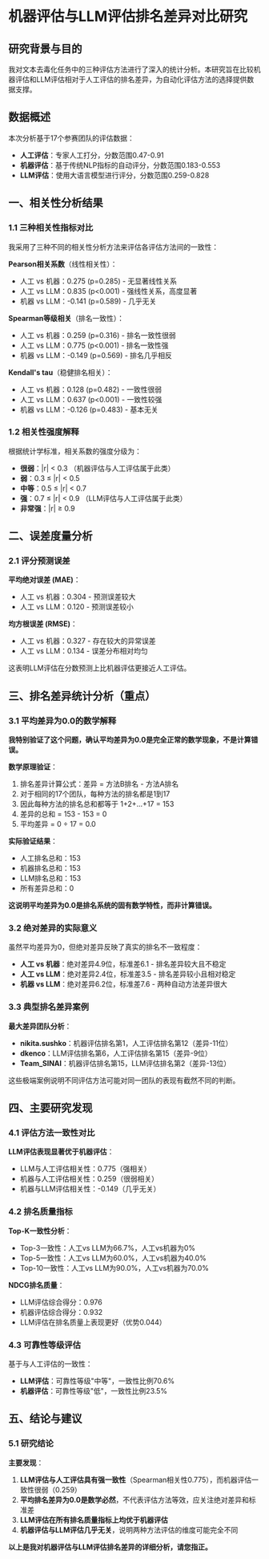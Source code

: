 # 机器评估与LLM评估排名差异对比研究

## 研究背景与目的

我对文本去毒化任务中的三种评估方法进行了深入的统计分析。本研究旨在比较机器评估和LLM评估相对于人工评估的排名差异，为自动化评估方法的选择提供数据支撑。

## 数据概述

本次分析基于17个参赛团队的评估数据：
- **人工评估**：专家人工打分，分数范围0.47-0.91
- **机器评估**：基于传统NLP指标的自动评分，分数范围0.183-0.553
- **LLM评估**：使用大语言模型进行评分，分数范围0.259-0.828

## 一、相关性分析结果

### 1.1 三种相关性指标对比

我采用了三种不同的相关性分析方法来评估各评估方法间的一致性：

**Pearson相关系数**（线性相关性）：
- 人工 vs 机器：0.275 (p=0.285) - 无显著线性关系
- 人工 vs LLM：0.835 (p<0.001) - 强线性关系，高度显著
- 机器 vs LLM：-0.141 (p=0.589) - 几乎无关

**Spearman等级相关**（排名一致性）：
- 人工 vs 机器：0.259 (p=0.316) - 排名一致性很弱
- 人工 vs LLM：0.775 (p<0.001) - 排名一致性强
- 机器 vs LLM：-0.149 (p=0.569) - 排名几乎相反

**Kendall's tau**（稳健排名相关）：
- 人工 vs 机器：0.128 (p=0.482) - 一致性很弱
- 人工 vs LLM：0.637 (p<0.001) - 一致性较强
- 机器 vs LLM：-0.126 (p=0.483) - 基本无关

### 1.2 相关性强度解释

根据统计学标准，相关系数的强度分级为：
- **很弱**：|r| < 0.3 （机器评估与人工评估属于此类）
- **弱**：0.3 ≤ |r| < 0.5
- **中等**：0.5 ≤ |r| < 0.7
- **强**：0.7 ≤ |r| < 0.9 （LLM评估与人工评估属于此类）
- **非常强**：|r| ≥ 0.9

## 二、误差度量分析

### 2.1 评分预测误差

**平均绝对误差 (MAE)**：
- 人工 vs 机器：0.304 - 预测误差较大
- 人工 vs LLM：0.120 - 预测误差较小

**均方根误差 (RMSE)**：
- 人工 vs 机器：0.327 - 存在较大的异常误差
- 人工 vs LLM：0.134 - 误差分布相对均匀

这表明LLM评估在分数预测上比机器评估更接近人工评估。

## 三、排名差异统计分析（重点）

### 3.1 平均差异为0.0的数学解释

**我特别验证了这个问题，确认平均差异为0.0是完全正常的数学现象，不是计算错误。**

**数学原理验证**：
1. 排名差异计算公式：差异 = 方法B排名 - 方法A排名
2. 对于相同的17个团队，每种方法的排名都是1到17
3. 因此每种方法的排名总和都等于 1+2+...+17 = 153
4. 差异的总和 = 153 - 153 = 0
5. 平均差异 = 0 ÷ 17 = 0.0

**实际验证结果**：
- 人工排名总和：153
- 机器排名总和：153
- LLM排名总和：153
- 所有差异总和：0

**这说明平均差异为0.0是排名系统的固有数学特性，而非计算错误。**

### 3.2 绝对差异的实际意义

虽然平均差异为0，但绝对差异反映了真实的排名不一致程度：

- **人工 vs 机器**：绝对差异4.9位，标准差6.1 - 排名差异较大且不稳定
- **人工 vs LLM**：绝对差异2.4位，标准差3.5 - 排名差异较小且相对稳定
- **机器 vs LLM**：绝对差异6.2位，标准差7.6 - 两种自动方法差异很大

### 3.3 典型排名差异案例

**最大差异团队分析**：
- **nikita.sushko**：机器评估排名第1，人工评估排名第12（差异-11位）
- **dkenco**：LLM评估排名第6，人工评估排名第15（差异-9位）
- **Team_SINAI**：机器评估排名第15，LLM评估排名第2（差异-13位）

这些极端案例说明不同评估方法可能对同一团队的表现有截然不同的判断。

## 四、主要研究发现

### 4.1 评估方法一致性对比

**LLM评估表现显著优于机器评估**：
- LLM与人工评估相关性：0.775（强相关）
- 机器与人工评估相关性：0.259（很弱相关）
- 机器与LLM评估相关性：-0.149（几乎无关）

### 4.2 排名质量指标

**Top-K一致性分析**：
- Top-3一致性：人工vs LLM为66.7%，人工vs机器为0%
- Top-5一致性：人工vs LLM为60.0%，人工vs机器为40.0%
- Top-10一致性：人工vs LLM为90.0%，人工vs机器为70.0%

**NDCG排名质量**：
- LLM评估综合得分：0.976
- 机器评估综合得分：0.932
- LLM评估在排名质量上表现更好（优势0.044）

### 4.3 可靠性等级评估

基于与人工评估的一致性：
- **LLM评估**：可靠性等级"中等"，一致性比例70.6%
- **机器评估**：可靠性等级"低"，一致性比例23.5%

## 五、结论与建议

### 5.1 研究结论

**主要发现**：
1. **LLM评估与人工评估具有强一致性**（Spearman相关性0.775），而机器评估一致性很弱（0.259）
2. **平均排名差异为0.0是数学必然**，不代表评估方法等效，应关注绝对差异和标准差
3. **LLM评估在所有排名质量指标上均优于机器评估**
4. **机器评估与LLM评估几乎无关**，说明两种方法评估的维度可能完全不同


**以上是我对机器评估与LLM评估排名差异的详细分析，请您指正。**
